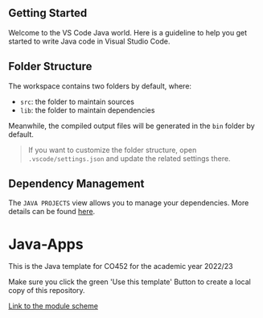 ## Getting Started

Welcome to the VS Code Java world. Here is a guideline to help you get started to write Java code in Visual Studio Code.

## Folder Structure

The workspace contains two folders by default, where:

- `src`: the folder to maintain sources
- `lib`: the folder to maintain dependencies

Meanwhile, the compiled output files will be generated in the `bin` folder by default.

> If you want to customize the folder structure, open `.vscode/settings.json` and update the related settings there.

## Dependency Management

The `JAVA PROJECTS` view allows you to manage your dependencies. More details can be found [here](https://github.com/microsoft/vscode-java-dependency#manage-dependencies).

# Java-Apps
This is the Java template for CO452 for the academic year 2022/23

Make sure you click the green 'Use this template' Button to create a local copy of this repository.

[Link to the module scheme](https://github.com/BNU-CO452/Java-Apps/wiki)
